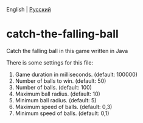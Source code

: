 English | [Русский](README_RU.md)
# catch-the-falling-ball
Catch the falling ball in this game written in Java

There is some settings for this file:
1. Game duration in milliseconds. (default: 100000)
2. Number of balls to win. (default: 50)
3. Number of balls. (default: 100)
4. Maximum ball radius. (default: 10)
5. Minimum ball radius. (default: 5)
6. Maximum speed of balls. (default: 0,3)
7. Minimum speed of balls. (default: 0,1)